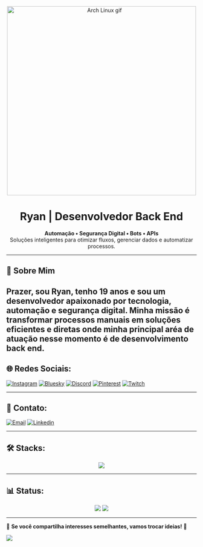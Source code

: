 <div align="center">
    <img src="https://images-wixmp-ed30a86b8c4ca887773594c2.wixmp.com/f/a7717328-6939-46dc-b54f-93eb0fd051d9/d63220r-8a286268-3fb9-431c-9e55-db39f1d39c30.gif?token=eyJ0eXAiOiJKV1QiLCJhbGciOiJIUzI1NiJ9.eyJzdWIiOiJ1cm46YXBwOjdlMGQxODg5ODIyNjQzNzNhNWYwZDQxNWVhMGQyNmUwIiwiaXNzIjoidXJuOmFwcDo3ZTBkMTg4OTgyMjY0MzczYTVmMGQ0MTVlYTBkMjZlMCIsIm9iaiI6W1t7InBhdGgiOiJcL2ZcL2E3NzE3MzI4LTY5MzktNDZkYy1iNTRmLTkzZWIwZmQwNTFkOVwvZDYzMjIwci04YTI4NjI2OC0zZmI5LTQzMWMtOWU1NS1kYjM5ZjFkMzljMzAuZ2lmIn1dXSwiYXVkIjpbInVybjpzZXJ2aWNlOmZpbGUuZG93bmxvYWQiXX0.9vNnkR7dPZZfvsb9D_sdFlPqlj56Wm1xkbP1wjyLOY0" width="500" alt="Arch Linux gif">
</div>

<h1 align="center">Ryan | Desenvolvedor Back End</h1>

<p align="center">
    <b>Automação • Segurança Digital • Bots • APIs</b><br>
    Soluções inteligentes para otimizar fluxos, gerenciar dados e automatizar processos.
</p>

---

## 👾 Sobre Mim  
Prazer, sou **Ryan**, tenho 19 anos e sou um desenvolvedor apaixonado por tecnologia, automação e segurança digital. Minha missão é transformar processos manuais em soluções eficientes e diretas onde minha principal aréa de atuação nesse momento é de desenvolvimento back end. 
---

## 🌐 Redes Sociais:
[![Instagram](https://img.shields.io/badge/Instagram-%23E4405F.svg?logo=Instagram&logoColor=black)](https://instagram.com/ryanrodriguexs) 
[![Bluesky](https://img.shields.io/badge/bluesky-0285FF?style=for-the-badge&logo=bluesky&logoColor=black)](https://bsky.app/profile/ryankali.bsky.social) 
[![Discord](https://img.shields.io/badge/Discord-%237289DA.svg?logo=discord&logoColor=black)](https://discord.gg/gibrasil) 
[![Pinterest](https://img.shields.io/badge/Pinterest-%23E60023.svg?logo=Pinterest&logoColor=black)](https://pinterest.com/ryangame2005) 
[![Twitch](https://img.shields.io/badge/Twitch-%239146FF.svg?logo=Twitch&logoColor=black)](https://twitch.tv/ryan_osamu) 

---

## 📧 Contato:
[![Email](https://img.shields.io/badge/Email-%23D14836.svg?logo=gmail&logoColor=black)](mailto:yryurodriguess@gmail.com)
[![Linkedin](https://img.shields.io/badge/LinkedIn-%230A66C2.svg?logo=linkedin&logoColor=black)](https://www.linkedin.com/in/ryan-rodrigues-592a27313?utm_source=share&utm_campaign=share_via&utm_content=profile&utm_medium=ios_app) 

---

## 🛠️ Stacks:
<p align="center">
    <img src="https://skillicons.dev/icons?i=python,js,nodejs,react,html,css,git,aws,mongodb" />
</p>

---

## 📊 Status:
<div align="center">
    <img src="https://github-readme-stats.vercel.app/api?username=Ryanditko&theme=dark&hide_border=false&include_all_commits=true&count_private=true&bg_color=0d1117&title_color=0effa3&text_color=00d4ff" />
    <img src="https://github-readme-streak-stats.herokuapp.com/?user=Ryanditko&theme=dark&hide_border=false&background=0d1117&stroke=00d4ff&ring=0effa3&fire=00d4ff" />
</div>

---

🎯 **Se você compartilha interesses semelhantes, vamos trocar ideias!** 🚀  

[![](https://visitcount.itsvg.in/api?id=Ryanditko&icon=0&color=0)](https://visitcount.itsvg.in)
